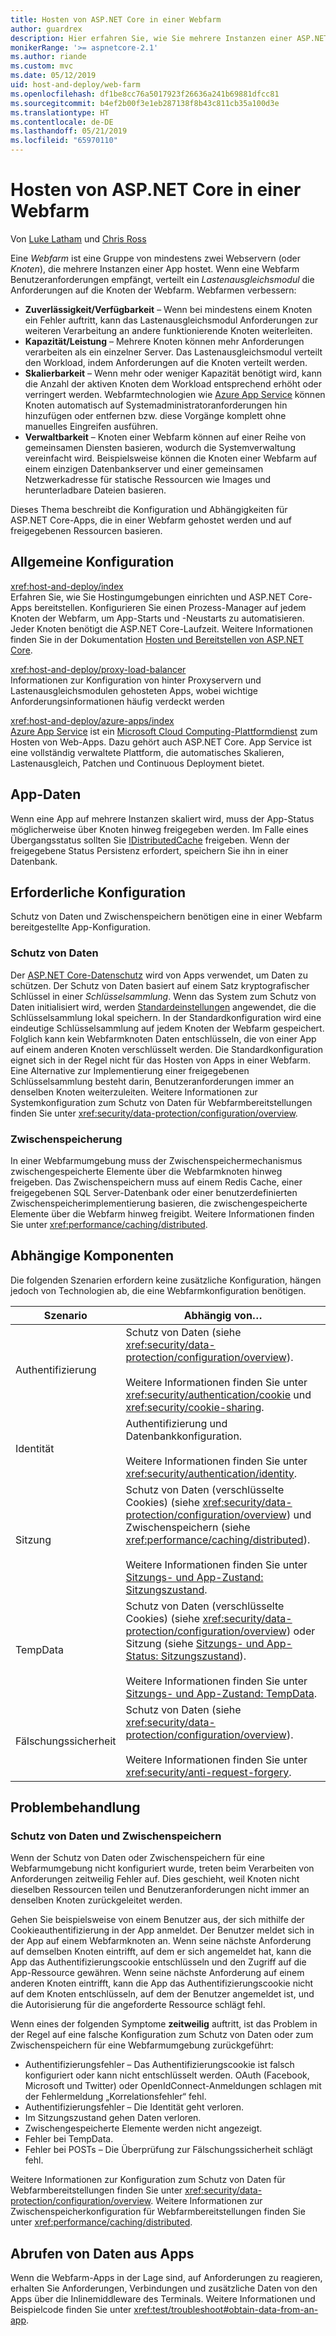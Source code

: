 ```yaml
---
title: Hosten von ASP.NET Core in einer Webfarm
author: guardrex
description: Hier erfahren Sie, wie Sie mehrere Instanzen einer ASP.NET Core-App mit gemeinsam genutzten Ressourcen in einer Webfarmumgebung hosten.
monikerRange: '>= aspnetcore-2.1'
ms.author: riande
ms.custom: mvc
ms.date: 05/12/2019
uid: host-and-deploy/web-farm
ms.openlocfilehash: df1be8cc76a5017923f26636a241b69881dfcc81
ms.sourcegitcommit: b4ef2b00f3e1eb287138f8b43c811cb35a100d3e
ms.translationtype: HT
ms.contentlocale: de-DE
ms.lasthandoff: 05/21/2019
ms.locfileid: "65970110"
---
```

# <a name="host-aspnet-core-in-a-web-farm"></a>Hosten von ASP.NET Core in einer Webfarm

Von [Luke Latham](https://github.com/guardrex) und [Chris Ross](https://github.com/Tratcher)

Eine *Webfarm* ist eine Gruppe von mindestens zwei Webservern (oder *Knoten*), die mehrere Instanzen einer App hostet. Wenn eine Webfarm Benutzeranforderungen empfängt, verteilt ein *Lastenausgleichsmodul* die Anforderungen auf die Knoten der Webfarm. Webfarmen verbessern:

* **Zuverlässigkeit/Verfügbarkeit** &ndash; Wenn bei mindestens einem Knoten ein Fehler auftritt, kann das Lastenausgleichsmodul Anforderungen zur weiteren Verarbeitung an andere funktionierende Knoten weiterleiten.
* **Kapazität/Leistung** &ndash; Mehrere Knoten können mehr Anforderungen verarbeiten als ein einzelner Server. Das Lastenausgleichsmodul verteilt den Workload, indem Anforderungen auf die Knoten verteilt werden.
* **Skalierbarkeit** &ndash; Wenn mehr oder weniger Kapazität benötigt wird, kann die Anzahl der aktiven Knoten dem Workload entsprechend erhöht oder verringert werden. Webfarmtechnologien wie [Azure App Service](https://azure.microsoft.com/services/app-service/) können Knoten automatisch auf Systemadministratoranforderungen hin hinzufügen oder entfernen bzw. diese Vorgänge komplett ohne manuelles Eingreifen ausführen.
* **Verwaltbarkeit** &ndash; Knoten einer Webfarm können auf einer Reihe von gemeinsamen Diensten basieren, wodurch die Systemverwaltung vereinfacht wird. Beispielsweise können die Knoten einer Webfarm auf einem einzigen Datenbankserver und einer gemeinsamen Netzwerkadresse für statische Ressourcen wie Images und herunterladbare Dateien basieren.

Dieses Thema beschreibt die Konfiguration und Abhängigkeiten für ASP.NET Core-Apps, die in einer Webfarm gehostet werden und auf freigegebenen Ressourcen basieren.

## <a name="general-configuration"></a>Allgemeine Konfiguration

<xref:host-and-deploy/index>  
Erfahren Sie, wie Sie Hostingumgebungen einrichten und ASP.NET Core-Apps bereitstellen. Konfigurieren Sie einen Prozess-Manager auf jedem Knoten der Webfarm, um App-Starts und -Neustarts zu automatisieren. Jeder Knoten benötigt die ASP.NET Core-Laufzeit. Weitere Informationen finden Sie in der Dokumentation [Hosten und Bereitstellen von ASP.NET Core](xref:host-and-deploy/index).

<xref:host-and-deploy/proxy-load-balancer>  
Informationen zur Konfiguration von hinter Proxyservern und Lastenausgleichsmodulen gehosteten Apps, wobei wichtige Anforderungsinformationen häufig verdeckt werden

<xref:host-and-deploy/azure-apps/index>  
[Azure App Service](https://azure.microsoft.com/services/app-service/) ist ein [Microsoft Cloud Computing-Plattformdienst](https://azure.microsoft.com/) zum Hosten von Web-Apps. Dazu gehört auch ASP.NET Core. App Service ist eine vollständig verwaltete Plattform, die automatisches Skalieren, Lastenausgleich, Patchen und Continuous Deployment bietet.

## <a name="app-data"></a>App-Daten

Wenn eine App auf mehrere Instanzen skaliert wird, muss der App-Status möglicherweise über Knoten hinweg freigegeben werden. Im Falle eines Übergangsstatus sollten Sie [IDistributedCache](/dotnet/api/microsoft.extensions.caching.distributed.idistributedcache) freigeben. Wenn der freigegebene Status Persistenz erfordert, speichern Sie ihn in einer Datenbank.

## <a name="required-configuration"></a>Erforderliche Konfiguration

Schutz von Daten und Zwischenspeichern benötigen eine in einer Webfarm bereitgestellte App-Konfiguration.

### <a name="data-protection"></a>Schutz von Daten

Der [ASP.NET Core-Datenschutz](xref:security/data-protection/introduction) wird von Apps verwendet, um Daten zu schützen. Der Schutz von Daten basiert auf einem Satz kryptografischer Schlüssel in einer *Schlüsselsammlung*. Wenn das System zum Schutz von Daten initialisiert wird, werden [Standardeinstellungen](xref:security/data-protection/configuration/default-settings) angewendet, die die Schlüsselsammlung lokal speichern. In der Standardkonfiguration wird eine eindeutige Schlüsselsammlung auf jedem Knoten der Webfarm gespeichert. Folglich kann kein Webfarmknoten Daten entschlüsseln, die von einer App auf einem anderen Knoten verschlüsselt werden. Die Standardkonfiguration eignet sich in der Regel nicht für das Hosten von Apps in einer Webfarm. Eine Alternative zur Implementierung einer freigegebenen Schlüsselsammlung besteht darin, Benutzeranforderungen immer an denselben Knoten weiterzuleiten. Weitere Informationen zur Systemkonfiguration zum Schutz von Daten für Webfarmbereitstellungen finden Sie unter <xref:security/data-protection/configuration/overview>.

### <a name="caching"></a>Zwischenspeicherung

In einer Webfarmumgebung muss der Zwischenspeichermechanismus zwischengespeicherte Elemente über die Webfarmknoten hinweg freigeben. Das Zwischenspeichern muss auf einem Redis Cache, einer freigegebenen SQL Server-Datenbank oder einer benutzerdefinierten Zwischenspeicherimplementierung basieren, die zwischengespeicherte Elemente über die Webfarm hinweg freigibt. Weitere Informationen finden Sie unter <xref:performance/caching/distributed>.

## <a name="dependent-components"></a>Abhängige Komponenten

Die folgenden Szenarien erfordern keine zusätzliche Konfiguration, hängen jedoch von Technologien ab, die eine Webfarmkonfiguration benötigen.

| Szenario | Abhängig von&hellip; |
| -------- | ------------------- |
| Authentifizierung | Schutz von Daten (siehe <xref:security/data-protection/configuration/overview>).<br><br>Weitere Informationen finden Sie unter <xref:security/authentication/cookie> und <xref:security/cookie-sharing>. |
| Identität | Authentifizierung und Datenbankkonfiguration.<br><br>Weitere Informationen finden Sie unter <xref:security/authentication/identity>. |
| Sitzung | Schutz von Daten (verschlüsselte Cookies) (siehe <xref:security/data-protection/configuration/overview>) und Zwischenspeichern (siehe <xref:performance/caching/distributed>).<br><br>Weitere Informationen finden Sie unter [Sitzungs- und App-Zustand: Sitzungszustand](xref:fundamentals/app-state#session-state). |
| TempData | Schutz von Daten (verschlüsselte Cookies) (siehe <xref:security/data-protection/configuration/overview>) oder Sitzung (siehe [Sitzungs- und App-Status: Sitzungszustand](xref:fundamentals/app-state#session-state)).<br><br>Weitere Informationen finden Sie unter [Sitzungs- und App-Zustand: TempData](xref:fundamentals/app-state#tempdata). |
| Fälschungssicherheit | Schutz von Daten (siehe <xref:security/data-protection/configuration/overview>).<br><br>Weitere Informationen finden Sie unter <xref:security/anti-request-forgery>. |

## <a name="troubleshoot"></a>Problembehandlung

### <a name="data-protection-and-caching"></a>Schutz von Daten und Zwischenspeichern

Wenn der Schutz von Daten oder Zwischenspeichern für eine Webfarmumgebung nicht konfiguriert wurde, treten beim Verarbeiten von Anforderungen zeitweilig Fehler auf. Dies geschieht, weil Knoten nicht dieselben Ressourcen teilen und Benutzeranforderungen nicht immer an denselben Knoten zurückgeleitet werden.

Gehen Sie beispielsweise von einem Benutzer aus, der sich mithilfe der Cookieauthentifizierung in der App anmeldet. Der Benutzer meldet sich in der App auf einem Webfarmknoten an. Wenn seine nächste Anforderung auf demselben Knoten eintrifft, auf dem er sich angemeldet hat, kann die App das Authentifizierungscookie entschlüsseln und den Zugriff auf die App-Ressource gewähren. Wenn seine nächste Anforderung auf einem anderen Knoten eintrifft, kann die App das Authentifizierungscookie nicht auf dem Knoten entschlüsseln, auf dem der Benutzer angemeldet ist, und die Autorisierung für die angeforderte Ressource schlägt fehl.

Wenn eines der folgenden Symptome **zeitweilig** auftritt, ist das Problem in der Regel auf eine falsche Konfiguration zum Schutz von Daten oder zum Zwischenspeichern für eine Webfarmumgebung zurückgeführt:

* Authentifizierungsfehler &ndash; Das Authentifizierungscookie ist falsch konfiguriert oder kann nicht entschlüsselt werden. OAuth (Facebook, Microsoft und Twitter) oder OpenIdConnect-Anmeldungen schlagen mit der Fehlermeldung „Korrelationsfehler“ fehl.
* Authentifizierungsfehler &ndash; Die Identität geht verloren.
* Im Sitzungszustand gehen Daten verloren.
* Zwischengespeicherte Elemente werden nicht angezeigt.
* Fehler bei TempData.
* Fehler bei POSTs &ndash; Die Überprüfung zur Fälschungssicherheit schlägt fehl.

Weitere Informationen zur Konfiguration zum Schutz von Daten für Webfarmbereitstellungen finden Sie unter <xref:security/data-protection/configuration/overview>. Weitere Informationen zur Zwischenspeicherkonfiguration für Webfarmbereitstellungen finden Sie unter <xref:performance/caching/distributed>.

## <a name="obtain-data-from-apps"></a>Abrufen von Daten aus Apps

Wenn die Webfarm-Apps in der Lage sind, auf Anforderungen zu reagieren, erhalten Sie Anforderungen, Verbindungen und zusätzliche Daten von den Apps über die Inlinemiddleware des Terminals. Weitere Informationen und Beispielcode finden Sie unter <xref:test/troubleshoot#obtain-data-from-an-app>.
